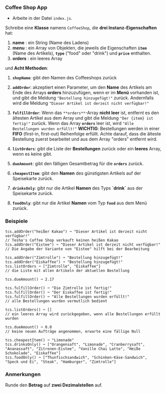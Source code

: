 ### Coffee Shop App

- Arbeite in der Datei `index.js`.

Schreibe eine **Klasse** namens `CoffeeShop`, die **drei Instanz-Eigenschaften** hat:

1.  **name** : ein String (Name des Ladens)
2.  **menu** : ein Array von Objekten, die jeweils die Eigenschaften **`item`** (Name des Artikels), **`type`** ("food" oder "drink") und **`price`** enthalten.
3.  **orders** : ein leeres Array

und **Acht Methoden**:

1. **`shopName`**: gibt den Namen des Coffeeshops zurück
  
2.  **`addOrder`**: akzeptiert einen Parameter, um den **Name** des Artikels am Ende des Arrays **orders** hinzuzufügen, wenn er im **Menü** vorhanden ist, und gibt die Meldung `"Bestellung hinzugefügt!"` zurück. Andernfalls wird die Meldung `"Dieser Artikel ist derzeit nicht verfügbar!"`
3.  **`fulfillOrder`**: Wenn das `**orders**`-Array **nicht leer** ist, entfernt es den ältesten Artikel aus dem Array und gibt die Meldung `"Der {item} ist fertig!"` zurück. Wenn das Array **`orders`** leer ist, wird `"Alle Bestellungen wurden erfüllt!"` **WICHTIG**: Bestellungen werden in einer **FIFO** (first-in, first-out) Reihenfolge erfüllt. Achte darauf, dass die älteste Bestellung zuerst bearbeitet und aus dem Array "orders" entfernt wird.
4.  **`listOrders`**: gibt die Liste der **Bestellungen** zurück oder ein **leeres** Array, wenn es keine gibt.
5.  **`dueAmount`**: gibt den fälligen Gesamtbetrag für die **`orders`** zurück.
6.  **`cheapestItem`**: gibt den **Namen** des günstigsten Artikels auf der Speisekarte zurück.
7.  **`drinksOnly`**: gibt nur die Artikel **Namen** des Typs **`drink´** aus der Speisekarte zurück.
8.  **`foodOnly`**: gibt nur die Artikel **Namen** vom Typ **`food`** aus dem Menü zurück.


### Beispiele

```
tcs.addOrder("heißer Kakao") ➞ "Dieser Artikel ist derzeit nicht verfügbar!"
// Tesha's Coffee Shop verkauft keinen heißen Kakao
tcs.addOrder("Eistee") ➞ "Dieser Artikel ist derzeit nicht verfügbar!"
// Die Angabe der Variante von "Eistee" hilft bei der Bearbeitung

tcs.addOrder("Zimtrolle") ➞ "Bestellung hinzugefügt!"
tcs.addOrder("Eiskaffee") ➞ "Bestellung hinzugefügt!"
tcs.listOrders ➞ ["Zimtrolle", "Eiskaffee"]
// die Liste mit allen Artikeln der aktuellen Bestellung

tcs.dueAmount() ➞ 2.17

tcs.fulfillOrder() ➞ "Die Zimtrolle ist fertig!"
tcs.fulfillOrder() ➞ "Der Eiskaffee ist fertig!"
tcs.fulfillOrder() ➞ "Alle Bestellungen wurden erfüllt!"
// alle Bestellungen wurden vermutlich bedient

tcs.listOrders() ➞ []
// ein leeres Array wird zurückgegeben, wenn alle Bestellungen erfüllt wurden

tcs.dueAmount() ➞ 0.0
// keine neuen Aufträge angenommen, erwarte eine fällige Null

tcs.cheapestItem() ➞ "Limonade"
tcs.drinksOnly() ➞ ["Orangensaft", "Limonade", "Cranberrysaft", "Ananassaft", "Zitronen-Eistee", "Vanille Chai Latte", "Heiße Schokolade", "Eiskaffee"]
tcs.foodOnly() ➞ ["Thunfischsandwich", "Schinken-Käse-Sandwich", "Speck und Ei", "Steak", "Hamburger", "Zimtrolle"]
```

### Anmerkungen

Runde den **Betrag** auf **zwei Dezimalstellen** auf.
